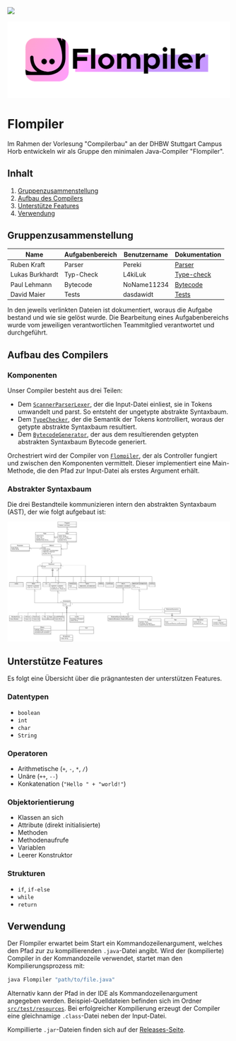 ![](https://github.com/pereki/flompiler/workflows/Tests/badge.svg)

![Flompiler Logo](docs/flompiler.png)

# Flompiler

Im Rahmen der Vorlesung "Compilerbau" an der DHBW Stuttgart Campus Horb entwickeln wir als Gruppe den minimalen Java-Compiler "Flompiler".

## Inhalt

1. [Gruppenzusammenstellung](#gruppenzusammenstellung)
1. [Aufbau des Compilers](#aufbau-des-compilers)
1. [Unterstütze Features](#unterstütze-features)
1. [Verwendung](#verwendung)

## Gruppenzusammenstellung

| Name            | Aufgabenbereich | Benutzername | Dokumentation                   |
|-----------------|-----------------|--------------|---------------------------------|
| Ruben Kraft     | Parser          | Pereki       | [Parser](docs/parser.md)        |
| Lukas Burkhardt | Typ-Check       | L4kiLuk      | [Type-check](docs/typecheck.md) |
| Paul Lehmann    | Bytecode        | NoName11234  | [Bytecode](docs/bytecode.md)    |
| David Maier     | Tests           | dasdawidt    | [Tests](docs/tests.md)          |

In den jeweils verlinkten Dateien ist dokumentiert, woraus die Aufgabe bestand und wie sie gelöst wurde.
Die Bearbeitung eines Aufgabenbereichs wurde vom jeweiligen verantwortlichen Teammitglied verantwortet und durchgeführt.

## Aufbau des Compilers

### Komponenten

Unser Compiler besteht aus drei Teilen:

* Dem [`ScannerParserLexer`](src/main/java/de/flyndre/flompiler/scannerparserlexer/ScannerParserLexer.java), der die Input-Datei einliest, sie in Tokens umwandelt und parst.
    So entsteht der ungetypte abstrakte Syntaxbaum.
* Dem [`TypeChecker`](src/main/java/de/flyndre/flompiler/typecheker/TypeChecker.java), der die Semantik der Tokens kontrolliert, woraus der getypte abstrakte Syntaxbaum resultiert.
* Dem [`BytecodeGenerator`](src/main/java/de/flyndre/flompiler/bytecodegenerator/BytecodeGenerator.java), der aus dem resultierenden getypten abstrakten Syntaxbaum Bytecode generiert.

Orchestriert wird der Compiler von [`Flompiler`](src/main/java/de/flyndre/flompiler/Flompiler.java), der als Controller fungiert und zwischen den Komponenten vermittelt.
Dieser implementiert eine Main-Methode, die den Pfad zur Input-Datei als erstes Argument erhält.

### Abstrakter Syntaxbaum

Die drei Bestandteile kommunizieren intern den abstrakten Syntaxbaum (AST), der wie folgt aufgebaut ist:

![AST Klassendiagramm](docs/ast.png)

## Unterstütze Features

Es folgt eine Übersicht über die prägnantesten der unterstützen Features.

### Datentypen

* `boolean`
* `int`
* `char`
* `String`

### Operatoren

* Arithmetische (`+`, `-`, `*`, `/`)
* Unäre (`++`, `--`)
* Konkatenation (`"Hello " + "world!"`)

### Objektorientierung

* Klassen an sich
* Attribute (direkt initialisierte)
* Methoden
* Methodenaufrufe
* Variablen
* Leerer Konstruktor

### Strukturen

* `if`, `if-else`
* `while`
* `return`

## Verwendung

Der Flompiler erwartet beim Start ein Kommandozeilenargument, welches den Pfad zur zu kompillierenden `.java`-Datei angibt.
Wird der (kompilierte) Compiler in der Kommandozeile verwendet, startet man den Kompilierungsprozess mit:

```sh
java Flompiler "path/to/file.java"
```

Alternativ kann der Pfad in der IDE als Kommandozeilenargument angegeben werden.
Beispiel-Quelldateien befinden sich im Ordner [`src/test/resources`](src/test/resources/).
Bei erfolgreicher Kompilierung erzeugt der Compiler eine gleichnamige `.class`-Datei neben der Input-Datei.

Kompillierte `.jar`-Dateien finden sich auf der [Releases-Seite](https://github.com/Pereki/Flompiler/releases).
